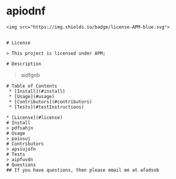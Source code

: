 # apiodnf
    <img src="https://img.shields.io/badge/license-APM-blue.svg">
     
    
    # License 
    
    > This project is licensed under APM;
    
    # Description
   > aidfgnb
    
    # Table of Contents
     * [Install](#install)
     * [Usage](#usage)
     * [Contributors](#contributors)
     * [Tests](#testInstructions)
    
    * [License](#license)
    # Install
    > pdfsahjn
    # Usage
    > paiusuj
    # Contributors
    > apsiujofn
    # Tests
    > aipfuvdn
    # Questions
    ## If you have questions, then please email me at afadsob